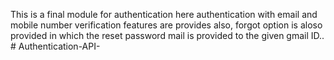 This is a final module for authentication 
here authentication with email and 
mobile number verification features are provides 
also, forgot option is aloso provided in which the reset password mail is provided to the given gmail ID..
#   A u t h e n t i c a t i o n - A P I -  
 